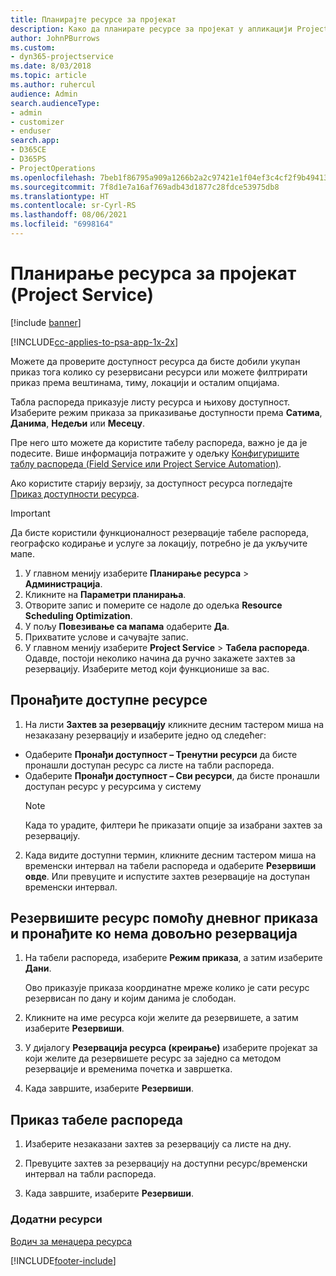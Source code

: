 ```yaml
---
title: Планирајте ресурсе за пројекат
description: Како да планирате ресурсе за пројекат у апликацији Project Service
author: JohnPBurrows
ms.custom:
- dyn365-projectservice
ms.date: 8/03/2018
ms.topic: article
ms.author: ruhercul
audience: Admin
search.audienceType:
- admin
- customizer
- enduser
search.app:
- D365CE
- D365PS
- ProjectOperations
ms.openlocfilehash: 7beb1f86795a909a1266b2a2c97421e1f04ef3c4cf2f9b49413cd1382b0f2011
ms.sourcegitcommit: 7f8d1e7a16af769adb43d1877c28fdce53975db8
ms.translationtype: HT
ms.contentlocale: sr-Cyrl-RS
ms.lasthandoff: 08/06/2021
ms.locfileid: "6998164"
---
```

# <a name="schedule-resources-for-a-project-project-service"></a>Планирање ресурса за пројекат (Project Service)

[!include [banner](../includes/psa-now-project-operations.md)]

[!INCLUDE[cc-applies-to-psa-app-1x-2x](../includes/cc-applies-to-psa-app-1x-2x.md)]

Можете да проверите доступност ресурса да бисте добили укупан приказ тога колико су резервисани ресурси или можете филтрирати приказ према вештинама, тиму, локацији и осталим опцијама.  
  
Табла распореда приказује листу ресурса и њихову доступност. Изаберите режим приказа за приказивање доступности према **Сатима**, **Данима**, **Недељи** или **Месецу**.  
  
Пре него што можете да користите табелу распореда, важно је да је подесите. Више информација потражите у одељку [Конфигуришите таблу распореда (Field Service или Project Service Automation)](/dynamics365/field-service/configure-schedule-board).
  
Ако користите старију верзију, за доступност ресурса погледајте [Приказ доступности ресурса](../psa/view-resource-availability.md).  

> [!IMPORTANT]
>  Да бисте користили функционалност резервације табеле распореда, географско кодирање и услуге за локацију, потребно је да укључите мапе.  
> 
> 1. У главном менију изаберите **Планирање ресурса** > **Администрација**.  
> 2. Кликните на **Параметри планирања**.  
> 3. Отворите запис и померите се надоле до одељка **Resource Scheduling Optimization**.  
> 4. У пољу **Повезивање са мапама** одаберите **Да**.  
> 5. Прихватите услове и сачувајте запис.  
> 6. У главном менију изаберите **Project Service** > **Табела распореда**. Одавде, постоји неколико начина да ручно закажете захтев за резервацију. Изаберите метод који функционише за вас.
  
## <a name="find-available-resources"></a>Пронађите доступне ресурсе

1.  На листи **Захтев за резервацију** кликните десним тастером миша на незаказану резервацију и изаберите једно од следећег:  
  
- Одаберите **Пронађи доступност – Тренутни ресурси** да бисте пронашли доступан ресурс са листе на табли распореда.  
- Одаберите **Пронађи доступност – Сви ресурси**, да бисте пронашли доступан ресурс у ресурсима у систему  
   > [!NOTE]
   >  Када то урадите, филтери ће приказати опције за изабрани захтев за резервацију.  
  
2. Када видите доступни термин, кликните десним тастером миша на временски интервал на табели распореда и одаберите **Резервиши овде**. Или превуците и испустите захтев резервације на доступан временски интервал.  
  

## <a name="book-a-resource-using-the-daily-view-and-find-whos-under-booked"></a>Резервишите ресурс помоћу дневног приказа и пронађите ко нема довољно резервација
  
1.  На табели распореда, изаберите **Режим приказа**, а затим изаберите **Дани**.  
  
    Ово приказује приказа координатне мреже колико је сати ресурс резервисан по дану и којим данима је слободан.  
  
2.  Кликните на име ресурса који желите да резервишете, а затим изаберите **Резервиши**.  
  
3.  У дијалогу **Резервација ресурса (креирање)** изаберите пројекат за који желите да резервишете ресурс за заједно са методом резервације и временима почетка и завршетка.  
  
4.  Када завршите, изаберите **Резервиши**.  
  
## <a name="view-to-the-schedule-board"></a>Приказ табеле распореда
  
1.  Изаберите незаказани захтев за резервацију са листе на дну.  
  
2.  Превуците захтев за резервацију на доступни ресурс/временски интервал на табли распореда.  
  
3.  Када завршите, изаберите **Резервиши**.  
  
### <a name="additional-resources"></a>Додатни ресурси  
 [Водич за менаџера ресурса](../psa/resource-manager-guide.md)


[!INCLUDE[footer-include](../includes/footer-banner.md)]